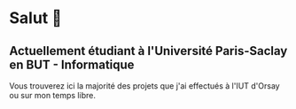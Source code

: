 # Salut 👋

## Actuellement étudiant à l'Université Paris-Saclay en BUT - Informatique

Vous trouverez ici la majorité des projets que j'ai effectués à l'IUT d'Orsay ou sur mon temps libre.
